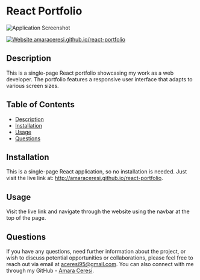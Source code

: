 # React Portfolio

![Application Screenshot](./assets/Screenshot.png)

[![Website amaraceresi.github.io/react-portfolio](https://img.shields.io/website-up-down-green-red/http/amaraceresi.github.io/react-portfolio.svg)](http://amaraceresi.github.io/react-portfolio)

## Description 

This is a single-page React portfolio showcasing my work as a web developer. The portfolio features a responsive user interface that adapts to various screen sizes.

## Table of Contents

- [Description](#description)
- [Installation](#installation)
- [Usage](#usage)
- [Questions](#questions)

## Installation

This is a single-page React application, so no installation is needed. Just visit the live link at: http://amaraceresi.github.io/react-portfolio.

## Usage 

Visit the live link and navigate through the website using the navbar at the top of the page.


## Questions

If you have any questions, need further information about the project, or wish to discuss potential opportunities or collaborations, please feel free to reach out via email at aceresi95@gmail.com. You can also connect with me through my GitHub - [Amara Ceresi](https://github.com/amaraceresi).


